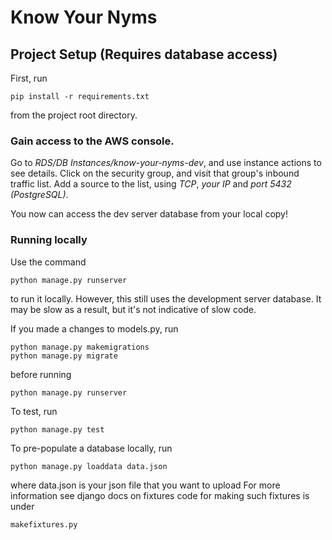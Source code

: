 # Know Your Nyms

## Project Setup (Requires database access)

First, run

```
pip install -r requirements.txt
```

from the project root directory.


### Gain access to the AWS console.

Go to *RDS/DB Instances/know-your-nyms-dev*, and use instance actions to see details.
Click on the security group, and visit that group's inbound traffic list. 
Add a source to the list, using *TCP*, *your IP* and *port 5432 (PostgreSQL)*.

You now can access the dev server database from your local copy! 


### Running locally

Use the command

```
python manage.py runserver
```

to run it locally. However, this still uses the development server database. 
It may be slow as a result, but it's not indicative of slow code.

If you made a changes to models.py, run

```
python manage.py makemigrations
python manage.py migrate
```
before running

```
python manage.py runserver
```

To test, run
```
python manage.py test
```

To pre-populate a database locally, run
```
python manage.py loaddata data.json
```
where data.json is your json file that you want to upload
For more information see django docs on fixtures
code for making such fixtures is under 
```
makefixtures.py
```